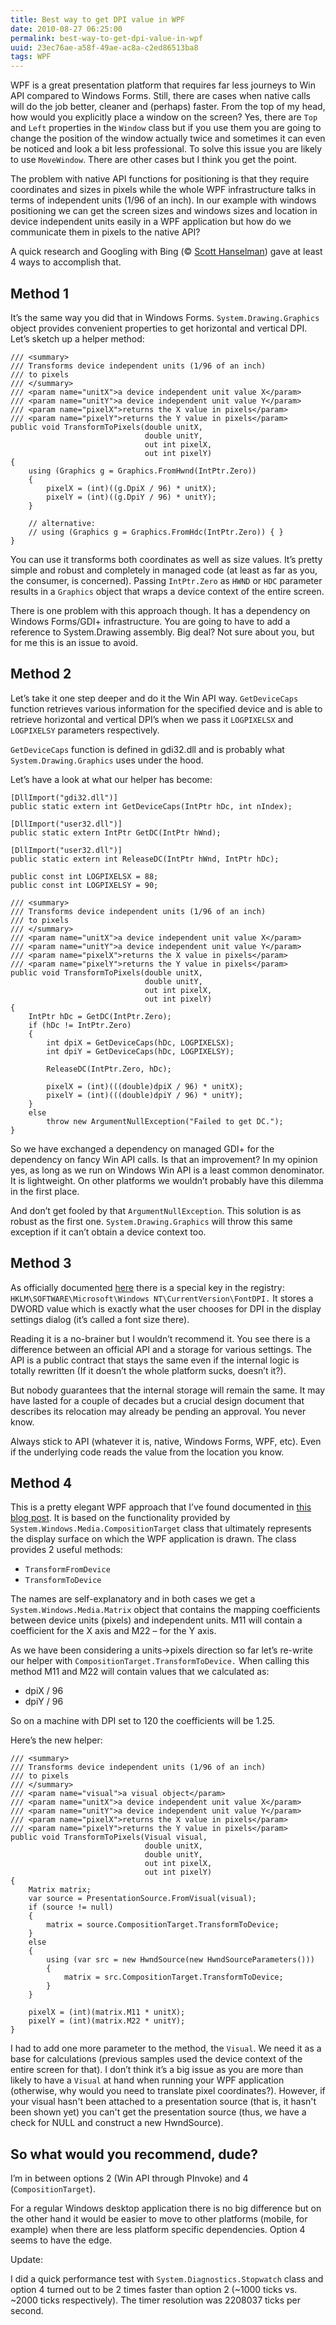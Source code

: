 ```yaml
---
title: Best way to get DPI value in WPF
date: 2010-08-27 06:25:00
permalink: best-way-to-get-dpi-value-in-wpf
uuid: 23ec76ae-a58f-49ae-ac8a-c2ed86513ba8
tags: WPF
---
```


WPF is a great presentation platform that requires far less journeys to Win API compared to Windows Forms. Still, there are cases when native calls will do the job better, cleaner and (perhaps) faster. From the top of my head, how would you explicitly place a window on the screen? Yes, there are `Top` and `Left` properties in the `Window` class but if you use them you are going to change the position of the window actually twice and sometimes it can even be noticed and look a bit less professional. To solve this issue you are likely to use `MoveWindow`. There are other cases but I think you get the point.

The problem with native API functions for positioning is that they require coordinates and sizes in pixels while the whole WPF infrastructure talks in terms of independent units (1/96 of an inch). In our example with windows positioning we can get the screen sizes and windows sizes and location in device independent units easily in a WPF application but how do we communicate them in pixels to the native API?

A quick research and Googling with Bing (© [Scott Hanselman](http://www.hanselman.com)) gave at least 4 ways to accomplish that.

## Method 1

It’s the same way you did that in Windows Forms. `System.Drawing.Graphics` object provides convenient properties to get horizontal and vertical DPI. Let’s sketch up a helper method:

```
/// <summary>
/// Transforms device independent units (1/96 of an inch)
/// to pixels
/// </summary>
/// <param name="unitX">a device independent unit value X</param>
/// <param name="unitY">a device independent unit value Y</param>
/// <param name="pixelX">returns the X value in pixels</param>
/// <param name="pixelY">returns the Y value in pixels</param>
public void TransformToPixels(double unitX,
                              double unitY,
                              out int pixelX,
                              out int pixelY)
{
    using (Graphics g = Graphics.FromHwnd(IntPtr.Zero))
    {
        pixelX = (int)((g.DpiX / 96) * unitX);
        pixelY = (int)((g.DpiY / 96) * unitY);
    }

    // alternative:
    // using (Graphics g = Graphics.FromHdc(IntPtr.Zero)) { }
}
```

You can use it transforms both coordinates as well as size values. It’s pretty simple and robust and completely in managed code (at least as far as you, the consumer, is concerned). Passing `IntPtr.Zero` as `HWND` or `HDC` parameter results in a `Graphics` object that wraps a device context of the entire screen.

There is one problem with this approach though. It has a dependency on Windows Forms/GDI+ infrastructure. You are going to have to add a reference to System.Drawing assembly. Big deal? Not sure about you, but for me this is an issue to avoid.

## Method 2

Let’s take it one step deeper and do it the Win API way. `GetDeviceCaps` function retrieves various information for the specified device and is able to retrieve horizontal and vertical DPI’s when we pass it `LOGPIXELSX` and `LOGPIXELSY` parameters respectively.

`GetDeviceCaps` function is defined in gdi32.dll and is probably what `System.Drawing.Graphics` uses under the hood.

Let’s have a look at what our helper has become:

```
[DllImport("gdi32.dll")]
public static extern int GetDeviceCaps(IntPtr hDc, int nIndex);

[DllImport("user32.dll")]
public static extern IntPtr GetDC(IntPtr hWnd);

[DllImport("user32.dll")]
public static extern int ReleaseDC(IntPtr hWnd, IntPtr hDc);

public const int LOGPIXELSX = 88;
public const int LOGPIXELSY = 90;

/// <summary>
/// Transforms device independent units (1/96 of an inch)
/// to pixels
/// </summary>
/// <param name="unitX">a device independent unit value X</param>
/// <param name="unitY">a device independent unit value Y</param>
/// <param name="pixelX">returns the X value in pixels</param>
/// <param name="pixelY">returns the Y value in pixels</param>
public void TransformToPixels(double unitX,
                              double unitY,
                              out int pixelX,
                              out int pixelY)
{
    IntPtr hDc = GetDC(IntPtr.Zero);
    if (hDc != IntPtr.Zero)
    {
        int dpiX = GetDeviceCaps(hDc, LOGPIXELSX);
        int dpiY = GetDeviceCaps(hDc, LOGPIXELSY);

        ReleaseDC(IntPtr.Zero, hDc);

        pixelX = (int)(((double)dpiX / 96) * unitX);
        pixelY = (int)(((double)dpiY / 96) * unitY);
    }
    else
        throw new ArgumentNullException("Failed to get DC.");
}
```

So we have exchanged a dependency on managed GDI+ for the dependency on fancy Win API calls. Is that an improvement? In my opinion yes, as long as we run on Windows Win API is a least common denominator. It is lightweight. On other platforms we wouldn’t probably have this dilemma in the first place.

And don’t get fooled by that `ArgumentNullException`. This solution is as robust as the first one. `System.Drawing.Graphics` will throw this same exception if it can’t obtain a device context too.

## Method 3

As officially documented [here](http://technet.microsoft.com/en-us/library/cc939617.aspx) there is a special key in the registry: `HKLM\SOFTWARE\Microsoft\Windows NT\CurrentVersion\FontDPI.` It stores a DWORD value which is exactly what the user chooses for DPI in the display settings dialog (it’s called a font size there).

Reading it is a no-brainer but I wouldn’t recommend it. You see there is a difference between an official API and a storage for various settings. The API is a public contract that stays the same even if the internal logic is totally rewritten (If it doesn’t the whole platform sucks, doesn’t it?).

But nobody guarantees that the internal storage will remain the same. It may have lasted for a couple of decades but a crucial design document that describes its relocation may already be pending an approval. You never know.

Always stick to API (whatever it is, native, Windows Forms, WPF, etc). Even if the underlying code reads the value from the location you know.

## Method 4

This is a pretty elegant WPF approach that I’ve found documented in [this blog post](http://blogs.msdn.com/b/jaimer/archive/2007/03/07/getting-system-dpi-in-wpf-app.aspx). It is based on the functionality provided by `System.Windows.Media.CompositionTarget` class that ultimately represents the display surface on which the WPF application is drawn. The class provides 2 useful methods:

*   `TransformFromDevice`
*   `TransformToDevice`

The names are self-explanatory and in both cases we get a `System.Windows.Media.Matrix` object that contains the mapping coefficients between device units (pixels) and independent units. M11 will contain a coefficient for the X axis and M22 – for the Y axis.

As we have been considering a units->pixels direction so far let’s re-write our helper with `CompositionTarget.TransformToDevice.` When calling this method M11 and M22 will contain values that we calculated as:

*   dpiX / 96
*   dpiY / 96

So on a machine with DPI set to 120 the coefficients will be 1.25.

Here’s the new helper:

```
/// <summary>
/// Transforms device independent units (1/96 of an inch)
/// to pixels
/// </summary>
/// <param name="visual">a visual object</param>
/// <param name="unitX">a device independent unit value X</param>
/// <param name="unitY">a device independent unit value Y</param>
/// <param name="pixelX">returns the X value in pixels</param>
/// <param name="pixelY">returns the Y value in pixels</param>
public void TransformToPixels(Visual visual,
                              double unitX,
                              double unitY,
                              out int pixelX,
                              out int pixelY)
{
    Matrix matrix;
    var source = PresentationSource.FromVisual(visual);
    if (source != null)
    {
        matrix = source.CompositionTarget.TransformToDevice;
    }
    else
    {
        using (var src = new HwndSource(new HwndSourceParameters()))
        {
            matrix = src.CompositionTarget.TransformToDevice;
        }
    }

    pixelX = (int)(matrix.M11 * unitX);
    pixelY = (int)(matrix.M22 * unitY);
}
```

I had to add one more parameter to the method, the `Visual`. We need it as a base for calculations (previous samples used the device context of the entire screen for that). I don’t think it’s a big issue as you are more than likely to have a `Visual` at hand when running your WPF application (otherwise, why would you need to translate pixel coordinates?). However, if your visual hasn't been attached to a presentation source (that is, it hasn't been shown yet) you can't get the presentation source (thus, we have a check for NULL and construct a new HwndSource).

## So what would you recommend, dude?

I’m in between options 2 (Win API through PInvoke) and 4 (`CompositionTarget`).

For a regular Windows desktop application there is no big difference but on the other hand it would be easier to move to other platforms (mobile, for example) when there are less platform specific dependencies. Option 4 seems to have the edge.

Update:

I did a quick performance test with `System.Diagnostics.Stopwatch` class and option 4 turned out to be 2 times faster than option 2 (~1000 ticks vs. ~2000 ticks respectively). The timer resolution was 2208037 ticks per second.